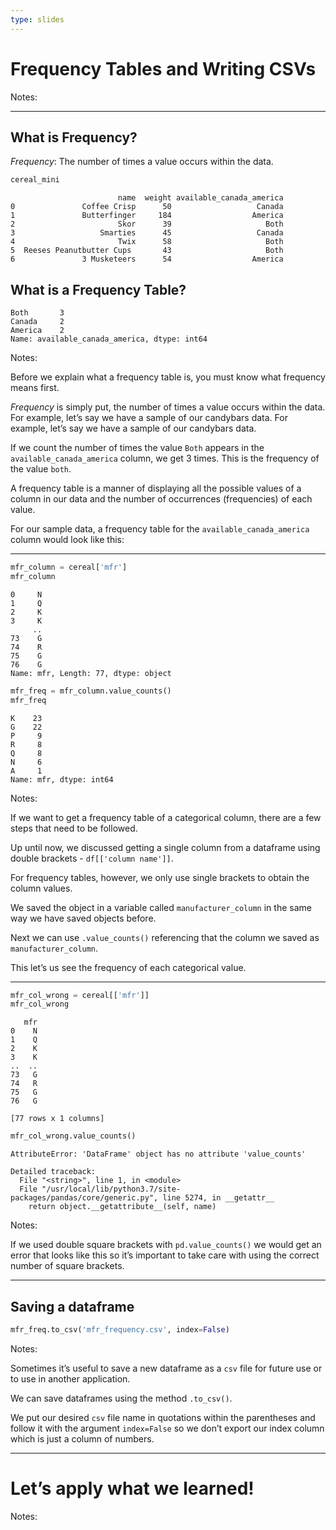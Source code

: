 ```yaml
---
type: slides
---
```


# Frequency Tables and Writing CSVs

Notes: <br>

---

## What is Frequency?

*_Frequency_*: The number of times a value occurs within the data.

``` python
cereal_mini
```

```out
                        name  weight available_canada_america
0               Coffee Crisp      50                   Canada
1               Butterfinger     184                  America
2                       Skor      39                     Both
3                   Smarties      45                   Canada
4                       Twix      58                     Both
5  Reeses Peanutbutter Cups       43                     Both
6               3 Musketeers      54                  America
```

## What is a Frequency Table?

```out
Both       3
Canada     2
America    2
Name: available_canada_america, dtype: int64
```

Notes:

Before we explain what a frequency table is, you must know what
frequency means first.

*_Frequency_* is simply put, the number of times a value occurs within
the data. For example, let’s say we have a sample of our candybars data.
For example, let’s say we have a sample of our candybars data.

If we count the number of times the value `Both` appears in the
`available_canada_america` column, we get 3 times. This is the frequency
of the value `both`.

A frequency table is a manner of displaying all the possible values of a
column in our data and the number of occurrences (frequencies) of each
value.

For our sample data, a frequency table for the
`available_canada_america` column would look like this:

---

``` python
mfr_column = cereal['mfr']
mfr_column
```

```out
0     N
1     Q
2     K
3     K
     ..
73    G
74    R
75    G
76    G
Name: mfr, Length: 77, dtype: object
```

``` python
mfr_freq = mfr_column.value_counts()
mfr_freq
```

```out
K    23
G    22
P     9
R     8
Q     8
N     6
A     1
Name: mfr, dtype: int64
```

Notes:

If we want to get a frequency table of a categorical column, there are a
few steps that need to be followed.

Up until now, we discussed getting a single column from a dataframe
using double brackets - `df[['column name']]`.

For frequency tables, however, we only use single brackets to obtain the
column values.

We saved the object in a variable called `manufacturer_column` in the
same way we have saved objects before.

Next we can use `.value_counts()` referencing that the column we saved
as `manufacturer_column`.

This let’s us see the frequency of each categorical value.

---

``` python
mfr_col_wrong = cereal[['mfr']]
mfr_col_wrong
```

```out
   mfr
0    N
1    Q
2    K
3    K
..  ..
73   G
74   R
75   G
76   G

[77 rows x 1 columns]
```

``` python
mfr_col_wrong.value_counts()
```

``` out
AttributeError: 'DataFrame' object has no attribute 'value_counts'

Detailed traceback: 
  File "<string>", line 1, in <module>
  File "/usr/local/lib/python3.7/site-packages/pandas/core/generic.py", line 5274, in __getattr__
    return object.__getattribute__(self, name)
```

Notes:

If we used double square brackets with `pd.value_counts()` we would get
an error that looks like this so it’s important to take care with using
the correct number of square brackets.

---

## Saving a dataframe

``` python
mfr_freq.to_csv('mfr_frequency.csv', index=False)
```

Notes:

Sometimes it’s useful to save a new dataframe as a `csv` file for future
use or to use in another application.

We can save dataframes using the method `.to_csv()`.

We put our desired `csv` file name in quotations within the parentheses
and follow it with the argument `index=False` so we don’t export our
index column which is just a column of numbers.

---

# Let’s apply what we learned\!

Notes:

<br>
